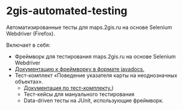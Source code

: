 # 2gis-automated-testing

Автоматизированные тесты для maps.2gis.ru на основе Selenium Webdriver (Firefox).

Включает в себя:

* Фреймворк для тестирования maps.2gis.ru на основе Selenium Webdriver
* [Документацию к фреймворку в формате javadocs.](http://nickvolynkin.github.io/2gis-automated-testing/)
* Тест-комплект «Поведение указателя карты на неоднозначных объектах». 
    * [Документация по тест-комплекту.](https://github.com/NickVolynkin/2gis-automated-testing/wiki))
    * Тест-кейсы для мануального тестирования 
    * Data-driven тесты на JUnit, использующие фреймворк.


